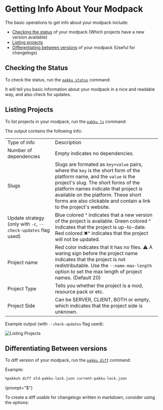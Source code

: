 # Getting Info About Your Modpack

The basic operations to get info about your modpack include:

- [Checking the status](#checking-the-status) of your modpack
(Which projects have a new version available)
- [Listing projects](#listing-projects)
- [Differentiating between versions](#differentiating-between-versions) of your modpack (Useful for changelogs)

## Checking the Status

To check the status, run the [`pakku status`](pakku-status.md) command:

<include from="pakku-status.md" element-id="snippet-cmd"/>

It will tell you basic information about your modpack in a nice and readable way,
and also check for updates.

## Listing Projects

To list projects in your modpack, run the [`pakku ls`](pakku-ls.md) command:

<include from="pakku-ls.md" element-id="snippet-cmd"></include>

The output contains the following info:

<table>

<tr>
    <td>Type of info</td>
    <td>Description</td>
</tr>

<tr>
    <td>Number of dependencies</td>
    <td>Empty indicates no dependencies.</td>
</tr>

<tr>
    <td>Slugs</td>
    <td>
    Slugs are formated as <code>key=value</code> pairs,
    where the <code>key</code> is the short form of
    the platform name, and the <code>value</code> is the project's slug.
    The short forms of the platform names indicate
    that project is available on the platform.
    These short forms are also clickable
    and contain a link to the project's website.
    </td>
</tr>

<tr>
    <td>
    Update strategy (only with <code>-c</code>,
    <code>--check-updates</code> flag used)
    </td>
    <td>
    <format color="Blue">Blue colored ^</format> 
    indicates that a new version of the project is available.
    <format color="LightGreen">Green colored ^</format> 
    indicates that the project is up-to-date.
    <format color="Red">Red colored ✖^</format>
    indicates that the project will not be updated.
    </td>
</tr>

<tr>
    <td>Project name</td>
    <td>
    <format color="Red">Red color</format> indicates that it has no files.
    <format style="bold">⚠ A waring sign</format> before the project name
    indicates that the project is not redistributable.
    Use the <code>--name-max-length</code> option
    to set the max length of project names. (Default 20)
    </td>
</tr>

<tr>
    <td>Project Type</td>
    <td>Tells you whether the project is a mod, resource pack or etc.</td>
</tr>

<tr>
    <td>Project Side</td>
    <td>
    Can be SERVER, CLIENT, BOTH or empty,
    which indicates that the project side is unknown.
    </td>
</tr>

</table>

Example output (with `--check-updates` flag used):

<img src="screenshot_ls.png" alt="Listing Projects"/>

## Differentiating Between versions

To diff version of your modpack, run the [`pakku diff`](pakku-diff.md) command:

<include from="pakku-diff.md" element-id="snippet-cmd"/>

Example:

```Bash
%pakku% diff old-pakku-lock.json current-pakku-lock.json
```
{prompt="$"}

To create a diff usable for changelogs written in markdown, consider using the options:

<include from="pakku-diff.md" element-id="snippet-options"/>
